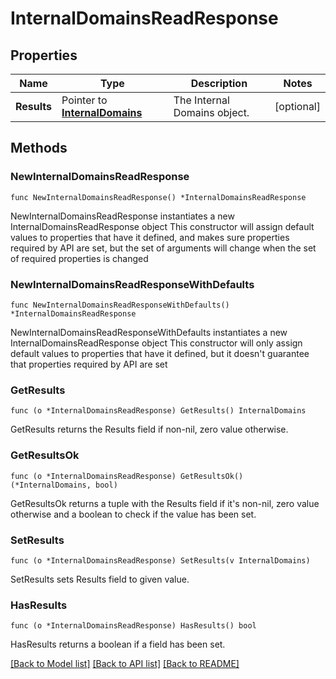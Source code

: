# InternalDomainsReadResponse

## Properties

Name | Type | Description | Notes
------------ | ------------- | ------------- | -------------
**Results** | Pointer to [**InternalDomains**](InternalDomains.md) | The Internal Domains object. | [optional] 

## Methods

### NewInternalDomainsReadResponse

`func NewInternalDomainsReadResponse() *InternalDomainsReadResponse`

NewInternalDomainsReadResponse instantiates a new InternalDomainsReadResponse object
This constructor will assign default values to properties that have it defined,
and makes sure properties required by API are set, but the set of arguments
will change when the set of required properties is changed

### NewInternalDomainsReadResponseWithDefaults

`func NewInternalDomainsReadResponseWithDefaults() *InternalDomainsReadResponse`

NewInternalDomainsReadResponseWithDefaults instantiates a new InternalDomainsReadResponse object
This constructor will only assign default values to properties that have it defined,
but it doesn't guarantee that properties required by API are set

### GetResults

`func (o *InternalDomainsReadResponse) GetResults() InternalDomains`

GetResults returns the Results field if non-nil, zero value otherwise.

### GetResultsOk

`func (o *InternalDomainsReadResponse) GetResultsOk() (*InternalDomains, bool)`

GetResultsOk returns a tuple with the Results field if it's non-nil, zero value otherwise
and a boolean to check if the value has been set.

### SetResults

`func (o *InternalDomainsReadResponse) SetResults(v InternalDomains)`

SetResults sets Results field to given value.

### HasResults

`func (o *InternalDomainsReadResponse) HasResults() bool`

HasResults returns a boolean if a field has been set.


[[Back to Model list]](../README.md#documentation-for-models) [[Back to API list]](../README.md#documentation-for-api-endpoints) [[Back to README]](../README.md)


